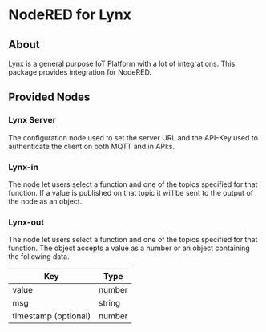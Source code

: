 # NodeRED for Lynx
## About
Lynx is a general purpose IoT Platform with a lot of integrations. This package provides integration for NodeRED.

## Provided Nodes
### Lynx Server
The configuration node used to set the server URL and the API-Key used to authenticate the client on both MQTT and in 
API:s.

### Lynx-in
The node let users select a function and one of the topics specified for that function. If a value is published on 
that topic it will be sent to the output of the node as an object.

### Lynx-out
The node let users select a function and one of the topics specified for that function. The object accepts a value as a
number or an object containing the following data.

| Key | Type |
|-----|------|
| value | number |
| msg | string |
| timestamp (optional) | number |